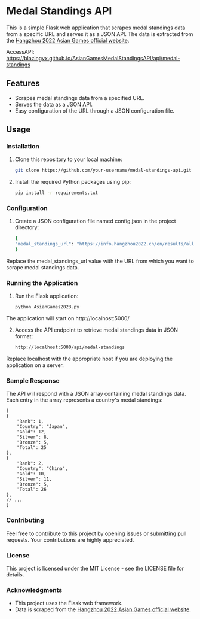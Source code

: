 # Medal Standings API

This is a simple Flask web application that scrapes medal standings data from a specific URL and serves it as a JSON API. The data is extracted from the [Hangzhou 2022 Asian Games official website](https://info.hangzhou2022.cn/en/results/all-sports/medal-standings.htm).

AccessAPI: https://blazingvx.github.io/AsianGamesMedalStandingsAPI/api/medal-standings


## Features

- Scrapes medal standings data from a specified URL.
- Serves the data as a JSON API.
- Easy configuration of the URL through a JSON configuration file.

## Usage

### Installation

1. Clone this repository to your local machine:

   ```bash
   git clone https://github.com/your-username/medal-standings-api.git

2. Install the required Python packages using pip:

    ```bash
    pip install -r requirements.txt

### Configuration

1. Create a JSON configuration file named config.json in the project directory:

    ```bash
    {
    "medal_standings_url": "https://info.hangzhou2022.cn/en/results/all-sports/medal-standings.htm"
    }

Replace the medal_standings_url value with the URL from which you want to scrape medal standings data.

### Running the Application

1. Run the Flask application:

    ```bash
    python AsianGames2023.py

The application will start on http://localhost:5000/

2. Access the API endpoint to retrieve medal standings data in JSON format:

    ```bash
    http://localhost:5000/api/medal-standings

Replace localhost with the appropriate host if you are deploying the application on a server.

### Sample Response

The API will respond with a JSON array containing medal standings data. Each entry in the array represents a country's medal standings:

    [
    {
        "Rank": 1,
        "Country": "Japan",
        "Gold": 12,
        "Silver": 8,
        "Bronze": 5,
        "Total": 25
    },
    {
        "Rank": 2,
        "Country": "China",
        "Gold": 10,
        "Silver": 11,
        "Bronze": 5,
        "Total": 26
    },
    // ...
    ]

### Contributing

Feel free to contribute to this project by opening issues or submitting pull requests. Your contributions are highly appreciated.

### License

This project is licensed under the MIT License - see the LICENSE file for details.

### Acknowledgments

- This project uses the Flask web framework.
- Data is scraped from the [Hangzhou 2022 Asian Games official website](https://info.hangzhou2022.cn/en/results/all-sports/medal-standings.htm).


